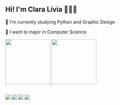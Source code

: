 ## Hi! I'm Clara Lívia 🙋🏻‍♀️

💜 I'm currently studying Python and Graphic Design 

💙 I want to major in Computer Science

<div align="left">
  <a href="https://github.com/claralivia">
  <img height="140em" src="https://github-readme-stats.vercel.app/api?username=claralivia&show_icons=true&theme=buefy&include_all_commits=true&count_private=true"/>
  <img height="140em" src="https://github-readme-stats.vercel.app/api/top-langs/?username=claralivia&layout=compact&langs_count=7&theme=buefy"/>
</div>
  
##
  
<div>
  <a href="https://discord.gg/xB2eAyWW" target="_blank"><img src="https://img.shields.io/badge/Discord-7289DA?style=for-the-badge&logo=discord&logoColor=white" target="_blank"></a> 
  <a href="https://instagram.com/claralivia.py" target="_blank"><img src="https://img.shields.io/badge/-Instagram-%23E4405F?style=for-the-badge&logo=instagram&logoColor=white" target="_blank"></a>
  <a href="https://www.linkedin.com/in/claralivia" target="_blank"><img src="https://img.shields.io/badge/-LinkedIn-%230077B5?style=for-the-badge&logo=linkedin&logoColor=white" target="_blank"></a> 
  <a href = "mailto:claralivia2303@hotmail.com"><img src="https://img.shields.io/badge/-Gmail-%23333?style=for-the-badge&logo=gmail&logoColor=white" target="_blank"></a>
</div>

##

